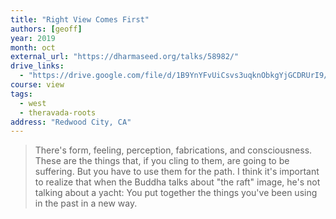 ```yaml
---
title: "Right View Comes First"
authors: [geoff]
year: 2019
month: oct
external_url: "https://dharmaseed.org/talks/58982/"
drive_links:
  - "https://drive.google.com/file/d/1B9YnYFvUiCsvs3uqknObkgYjGCDRUrI9/view?usp=drivesdk"
course: view
tags:
  - west
  - theravada-roots
address: "Redwood City, CA"
---
```


> There's form, feeling, perception, fabrications, and consciousness. These are the things that, if you cling to them, are going to be suffering. But you have to use them for the path. I think it's important to realize that when the Buddha talks about "the raft" image, he's not talking about a yacht: You put together the things you've been using in the past in a new way.
